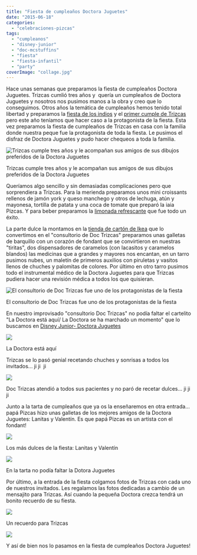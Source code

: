 ```yaml
---
title: "Fiesta de cumpleaños Doctora Juguetes"
date: "2015-06-18"
categories:
  - "celebraciones-pizcas"
tags:
  - "cumpleanos"
  - "disney-junior"
  - "doc-mcstuffins"
  - "fiesta"
  - "fiesta-infantil"
  - "party"
coverImage: "collage.jpg"
---
```


Hace unas semanas que preparamos la fiesta de cumpleaños Doctora Juguetes. Trizcas cumlió tres años y  quería un cumpleaños de Doctora Juguetes y nosotros nos pusimos manos a la obra y creo que lo conseguimos. Otros años la temática de cumpleaños hemos tenido total libertad y preparamos la [fiesta de los indios](/fiesta-de-cumpleanos-de-indios/) y el [primer cumple de Trizcas](/fiesta-de-primer-cumpleanos/) pero este año teníamos que hacer caso a la protagonista de la fiesta. Esta vez preparamos la fiesta de cumpleaños de Trizcas en casa con la familia donde nuestra peque fue la protagonista de toda la fiesta. Le pusimos el disfraz de Doctora Juguetes y pudo hacer chequeos a toda la familia.

![Trizcas cumple tres años y le acompañan sus amigos de sus dibujos preferidos de la Doctora Juguetes](images/DSC2736-Pizcas.jpg)

Trizcas cumple tres años y le acompañan sus amigos de sus dibujos preferidos de la Doctora Juguetes

Queríamos algo sencillo y sin demasiadas complicaciones pero que sorprendiera a Trizcas. Para la merienda preparamos unos mini croissants rellenos de jamón york y queso manchego y otros de lechuga, atún y mayonesa, tortilla de patata y una coca de tomate que preparó la iaia Pizcas. Y para beber preparamos la [limonada refrescante](/limonada-refrescante/) que fue todo un éxito.

La parte dulce la montamos en la [tienda de cartón de Ikea](http://www.ikea.com/es/es/catalog/products/30245727/) que lo convertimos en el "consultorio de Doc Trizcas" preparamos unas galletas de barquillo con un corazón de fondant que se convirtieron en nuestras "tiritas", dos dispensadores de caramelos (con lacasitos y caramelos blandos) las medicinas que a grandes y mayores nos encantan, en un tarro pusimos nubes, un maletín de primeros auxilios con piruletas y vasitos llenos de chuches y palomitas de colores. Por último en otro tarro pusimos todo el instrumental médico de la Doctora Juguetes para que Trizcas pudiera hacer una revisión médica a todos los que quisieran.

![El consultorio de Doc Trizcas fue uno de los protagonistas de la fiesta](images/DSC2773-Pizcas1.jpg)

El consultorio de Doc Trizcas fue uno de los protagonistas de la fiesta

En nuestro improvisado "consultorio Doc Trizcas" no podía faltar el cartelito "La Doctora está aquí/ La Doctora se ha marchado un momento" que lo buscamos en [Disney Junior- Doctora Juguetes](http://www.disney.es/cms_res/disney-junior/images/pdf/es_dms_door-hanger.pdf)

![](images/DSC2735-Pizcas.jpg)

La Doctora está aquí

Trizcas se lo pasó genial recetando chuches y sonrisas a todos los invitados... ji ji  ji

![](images/DSC2824-Pizcas.jpg)

Doc Trizcas atendió a todos sus pacientes y no paró de recetar dulces... ji ji ji

Junto a la tarta de cumpleaños que ya os la enseñaremos en otra entrada... papá Pizcas hizo unas galletas de los mejores amigos de la Doctora Juguetes: Lanitas y Valentín. Es que papá Pizcas es un artista con el fondant!

![](images/DSC2747-Pizcas.jpg)

Los más dulces de la fiesta: Lanitas y Valentín

![](images/DSC2853-Pizcas.jpg)

En la tarta no podía faltar la Dotora Juguetes

Por último, a la entrada de la fiesta colgamos fotos de Trizcas con cada uno de nuestros invitados. Les regalamos las fotos dedicadas a cambio de un mensajito para Trizcas. Así cuando la pequeña Doctora crezca tendrá un bonito recuerdo de su fiesta.

![](images/DSC2759-Pizcas.jpg)

Un recuerdo para Trizcas

![](images/DSC2757-Pizcas.jpg)

Y así de bien nos lo pasamos en la fiesta de cumpleaños Doctora Juguetes!
